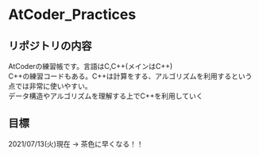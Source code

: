 # AtCoder_Practices
<h2>リポジトリの内容</h2>
AtCoderの練習帳です。言語はC,C++(メインはC++)<br>
C++の練習コードもある。C++は計算をする、アルゴリズムを利用するという点では非常に使いやすい。<br>
データ構造やアルゴリズムを理解する上でC++を利用していく

<h2>目標</h2>
2021/07/13(火)現在 → 茶色に早くなる！！